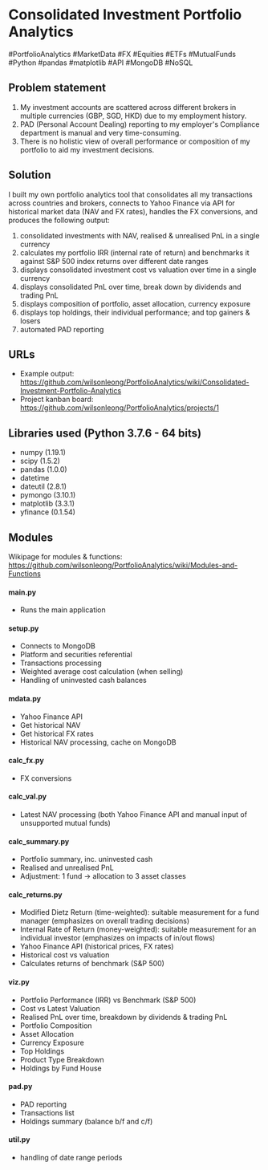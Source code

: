 # Consolidated Investment Portfolio Analytics

#PortfolioAnalytics #MarketData #FX #Equities #ETFs #MutualFunds
#Python #pandas #matplotlib #API 
#MongoDB #NoSQL 

## Problem statement
1. My investment accounts are scattered across different brokers in multiple currencies (GBP, SGD, HKD) due to my employment history.
2. PAD (Personal Account Dealing) reporting to my employer's Compliance department is manual and very time-consuming.
3. There is no holistic view of overall performance or composition of my portfolio to aid my investment decisions.

## Solution
I built my own portfolio analytics tool that consolidates all my transactions across countries and brokers, connects to Yahoo Finance via API for historical market data (NAV and FX rates), handles the FX conversions, and produces the following output:
1. consolidated investments with NAV, realised & unrealised PnL in a single currency
2. calculates my portfolio IRR (internal rate of return) and benchmarks it against S&P 500 index returns over different date ranges
3. displays consolidated investment cost vs valuation over time in a single currency
4. displays consolidated PnL over time, break down by dividends and trading PnL
5. displays composition of portfolio, asset allocation, currency exposure
6. displays top holdings, their individual performance; and top gainers & losers
7. automated PAD reporting

## URLs
* Example output: https://github.com/wilsonleong/PortfolioAnalytics/wiki/Consolidated-Investment-Portfolio-Analytics
* Project kanban board: https://github.com/wilsonleong/PortfolioAnalytics/projects/1

## Libraries used (Python 3.7.6 - 64 bits)
* numpy (1.19.1)
* scipy (1.5.2)
* pandas (1.0.0)
* datetime 
* dateutil (2.8.1)
* pymongo (3.10.1)
* matplotlib (3.3.1)
* yfinance (0.1.54)

## Modules

Wikipage for modules & functions: https://github.com/wilsonleong/PortfolioAnalytics/wiki/Modules-and-Functions

#### main.py
* Runs the main application

#### setup.py
* Connects to MongoDB
* Platform and securities referential
* Transactions processing
* Weighted average cost calculation (when selling)
* Handling of uninvested cash balances

#### mdata.py
* Yahoo Finance API
* Get historical NAV
* Get historical FX rates
* Historical NAV processing, cache on MongoDB

#### calc_fx.py
* FX conversions

#### calc_val.py
* Latest NAV processing (both Yahoo Finance API and manual input of unsupported mutual funds)

#### calc_summary.py
* Portfolio summary, inc. uninvested cash
* Realised and unrealised PnL
* Adjustment: 1 fund -> allocation to 3 asset classes

#### calc_returns.py
* Modified Dietz Return (time-weighted): suitable measurement for a fund manager (emphasizes on overall trading decisions)
* Internal Rate of Return (money-weighted): suitable measurement for an individual investor (emphasizes on impacts of in/out flows)
* Yahoo Finance API (historical prices, FX rates)
* Historical cost vs valuation
* Calculates returns of benchmark (S&P 500)

#### viz.py
* Portfolio Performance (IRR) vs Benchmark (S&P 500)
* Cost vs Latest Valuation
* Realised PnL over time, breakdown by dividends & trading PnL
* Portfolio Composition
* Asset Allocation
* Currency Exposure
* Top Holdings
* Product Type Breakdown
* Holdings by Fund House

#### pad.py
* PAD reporting
* Transactions list
* Holdings summary (balance b/f and c/f)

#### util.py
* handling of date range periods
